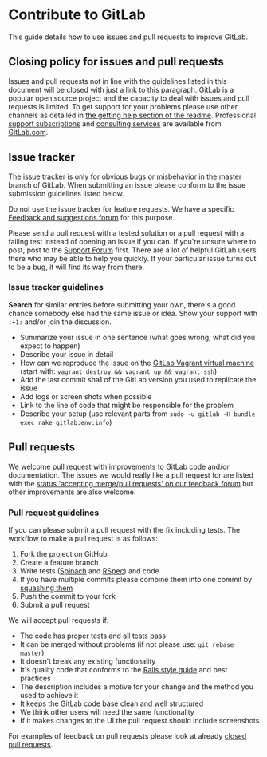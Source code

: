 # Contribute to GitLab

This guide details how to use issues and pull requests to improve GitLab.

## Closing policy for issues and pull requests

Issues and pull requests not in line with the guidelines listed in this document will be closed with just a link to this paragraph. GitLab is a popular open source project and the capacity to deal with issues and pull requests is limited. To get support for your problems please use other channels as detailed in [the getting help section of the readme](https://github.com/gitlabhq/gitlabhq#getting-help). Professional [support subscriptions](http://www.gitlab.com/subscription/) and [consulting services](http://www.gitlab.com/consultancy/) are available from [GitLab.com](http://www.gitlab.com/).

## Issue tracker

The [issue tracker](https://github.com/gitlabhq/gitlabhq/issues) is only for obvious bugs or misbehavior in the master branch of GitLab. When submitting an issue please conform to the issue submission guidelines listed below.

Do not use the issue tracker for feature requests. We have a specific
[Feedback and suggestions forum](http://feedback.gitlab.com) for this purpose.

Please send a pull request with a tested solution or a pull request with a failing test instead of opening an issue if you can. If you're unsure where to post, post to the [Support Forum](https://groups.google.com/forum/#!forum/gitlabhq) first. There are a lot of helpful GitLab users there who may be able to help you quickly. If your particular issue turns out to be a bug, it will find its way from there.

### Issue tracker guidelines

**Search** for similar entries before submitting your own, there's a good chance somebody else had the same issue or idea. Show your support with `:+1:` and/or join the discussion.

* Summarize your issue in one sentence (what goes wrong, what did you expect to happen)
* Describe your issue in detail
* How can we reproduce the issue on the [GitLab Vagrant virtual machine](https://github.com/gitlabhq/gitlab-vagrant-vm) (start with: `vagrant destroy && vagrant up && vagrant ssh`)
* Add the last commit sha1 of the GitLab version you used to replicate the issue
* Add logs or screen shots when possible
* Link to the line of code that might be responsible for the problem
* Describe your setup (use relevant parts from `sudo -u gitlab -H bundle exec rake gitlab:env:info`)

## Pull requests

We welcome pull request with improvements to GitLab code and/or documentation. The issues we would really like a pull request for are listed with the [status 'accepting merge/pull requests' on our feedback forum](http://feedback.gitlab.com/forums/176466-general/status/796455) but other improvements are also welcome.

### Pull request guidelines

 If you can please submit a pull request with the fix including tests. The workflow to make a pull request is as follows:

1. Fork the project on GitHub
1. Create a feature branch
1. Write tests ([Spinach](https://github.com/codegram/spinach) and [RSpec](http://rspec.info/)) and code
1. If you have multiple commits please combine them into one commit by [squashing them](http://git-scm.com/book/en/Git-Tools-Rewriting-History#Squashing-Commits)
1. Push the commit to your fork
1. Submit a pull request

We will accept pull requests if:

* The code has proper tests and all tests pass
* It can be merged without problems (if not please use: `git rebase master`)
* It doesn't break any existing functionality
* It's quality code that conforms to the [Rails style guide](https://github.com/bbatsov/rails-style-guide) and best practices
* The description includes a motive for your change and the method you used to achieve it
* It keeps the GitLab code base clean and well structured
* We think other users will need the same functionality
* If it makes changes to the UI the pull request should include screenshots

For examples of feedback on pull requests please look at already [closed pull requests](https://github.com/gitlabhq/gitlabhq/pulls?direction=desc&page=1&sort=created&state=closed).
